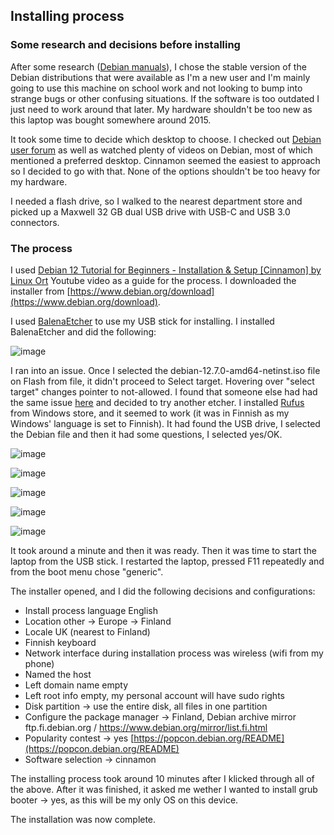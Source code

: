 ## Installing process

### Some research and decisions before installing

After some research ([Debian manuals](https://www.debian.org/doc/manuals/debian-faq/choosing.en.html)), I chose the stable version of the Debian distributions that were available as I'm a new user and I'm mainly going to use this machine on school work and not looking to bump into strange bugs or other confusing situations. If the software is too outdated I just need to work around that later. My hardware shouldn't be too new as this laptop was bought somewhere around 2015.

It took some time to decide which desktop to choose. I checked out [Debian user forum](https://forums.debian.net/viewtopic.php?t=156498) as well as watched plenty of videos on Debian, most of which mentioned a preferred desktop. Cinnamon seemed the easiest to approach so I decided to go with that. None of the options shouldn't be too heavy for my hardware.

I needed a flash drive, so I walked to the nearest department store and picked up a Maxwell 32 GB dual USB drive with USB-C and USB 3.0 connectors.

### The process

I used [Debian 12 Tutorial for Beginners - Installation & Setup [Cinnamon] by Linux Ort](https://www.youtube.com/watch?v=zOZEkzwhThc) Youtube video as a guide for the process. I downloaded the installer from [https://www.debian.org/download](https://www.debian.org/download). 

I used [BalenaEtcher](https://etcher.balena.io/) to use my USB stick for installing. I installed BalenaEtcher and did the following:

![image](https://github.com/user-attachments/assets/2eb49861-1807-4414-b575-21d4eaf9670e)

I ran into an issue. Once I selected the debian-12.7.0-amd64-netinst.iso file on Flash from file, it didn't proceed to Select target. Hovering over "select target" changes pointer to not-allowed. I found that someone else had had the same issue [here](https://github.com/balena-io/etcher/issues/4234) and decided to try another etcher. I installed [Rufus](https://rufus.ie/fi/) from Windows store, and it seemed to work (it was in Finnish as my Windows' language is set to Finnish). It had found the USB drive, I selected the Debian file and then it had some questions, I selected yes/OK.

![image](https://github.com/user-attachments/assets/3d0e6ed7-0742-43b7-a333-05779ae3efa6)

![image](https://github.com/user-attachments/assets/02633f6d-84cc-4ae8-aa1d-e5f708169721)

![image](https://github.com/user-attachments/assets/226ee92c-0335-428c-b09b-2ebc8fcfd639)

![image](https://github.com/user-attachments/assets/be532222-f1d6-4365-818f-ccb0166b6fc4)

![image](https://github.com/user-attachments/assets/3cdcdcb2-b196-4dec-accf-18cfdbc5c88c)

It took around a minute and then it was ready. Then it was time to start the laptop from the USB stick. I restarted the laptop, pressed F11 repeatedly and from the boot menu chose "generic".

The installer opened, and I did the following decisions and configurations:

- Install process language English
- Location other -> Europe -> Finland
- Locale UK (nearest to Finland)
- Finnish keyboard
- Network interface during installation process was wireless (wifi from my phone)
- Named the host
- Left domain name empty
- Left root info empty, my personal account will have sudo rights
- Disk partition -> use the entire disk, all files in one partition
- Configure the package manager -> Finland, Debian archive mirror ftp.fi.debian.org / https://www.debian.org/mirror/list.fi.html
- Popularity contest -> yes [https://popcon.debian.org/README](https://popcon.debian.org/README)
- Software selection -> cinnamon

The installing process took around 10 minutes after I klicked through all of the above. After it was finished, it asked me wether I wanted to install grub booter -> yes, as this will be my only OS on this device.

The installation was now complete.

